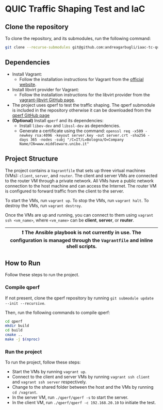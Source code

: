 # QUIC Traffic Shaping Test and IaC

## Clone the repository

To clone the repository, and its submodules, run the following command:

```bash
git clone --recurse-submodules git@github.com:andreagarbugli/iaac-tc-quic.git
```

## Dependencies

- Install Vagrant:
  - Follow the installation instructions for Vagrant from the [official website](https://developer.hashicorp.com/vagrant/docs/installation).
- Install libvirt provider for Vagrant:
  - Follow the installation instructions for the libvirt provider from the [vagrant-libvirt GitHub page](https://vagrant-libvirt.github.io/vagrant-libvirt/installation.html).
- The project uses qperf to test the traffic shaping. The qperf submodule is included in the repository otherwise it can be downloaded from the [qperf GitHub page](https://github.com/rbruenig/qperf)
- **(Optional)** Install `qperf` and its dependencies:
  - Install `libev-dev` and `libssl-dev` as dependencies.
  - Generate a certificate using the command: `openssl req -x509 -newkey rsa:4096 -keyout server.key -out server.crt -sha256 -days 365 -nodes -subj "/C=IT/L=Bologna/O=Company Name/CN=www.middleware.unibo.it"`

## Project Structure

The project contains a `Vagrantfile` that sets up three virtual machines (VMs): `client`, `server`, and `router`. The client and server VMs are connected to the router VM through a private network. All VMs have a public network connection to the host machine and can access the Internet. The router VM is configured to forward traffic from the client to the server.

To start the VMs, run `vagrant up`. To stop the VMs, run `vagrant halt`. To destroy the VMs, run `vagrant destroy`.

Once the VMs are up and running, you can connect to them using `vagrant ssh <vm_name>`, where `<vm_name>` can be **client**, **server**, or **router**.

| :exclamation: The Ansible playbook is not currently in use. The configuration is managed through the `Vagrantfile` and inline shell scripts. |
| -------------------------------------------------------------------------------------------------------------------------------------------- |

## How to Run

Follow these steps to run the project.

### Compile qperf

If not present, clone the qperf repository by running `git submodule update --init --recursive`.

Then, run the following commands to compile qperf:

```bash
cd qperf
mkdir build
cd build
cmake ..
make -j $(nproc)
```

### Run the project

To run the project, follow these steps:

- Start the VMs by running `vagrant up`.
- Connect to the client and server VMs by running `vagrant ssh client` and `vagrant ssh server` respectively.
- Change to the shared folder between the host and the VMs by running `cd /vagrant`.
- In the server VM, run `./qperf/qperf -s` to start the server.
- In the client VM, run `./qperf/qperf -c 192.168.20.10` to initiate the test.

